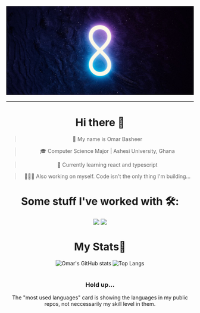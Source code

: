 <img src="img/pxfuel (9).jpg" />

---

<div align="center"> 

# Hi there 👋

> 🙂 My name is Omar Basheer

> 🎓 Computer Science Major | Ashesi University, Ghana

> 🌱 Currently learning react and typescript

> 🧘🏽‍♂️ Also working on myself. Code isn't the only thing I'm building...


##

# Some stuff I've worked with 🛠️:

<img src="https://skillicons.dev/icons?i=java,dart,flutter,firebase,python,django,git,github,php,mysql&perline=10" />
<img src="https://skillicons.dev/icons?i=react,js,ts,md,mysql,php,html,css&perline=8" />
<!-- <img src="https://skillicons.dev/icons?i=react"/>&nbsp;&nbsp;&nbsp;&nbsp;&nbsp;&nbsp;&nbsp;&nbsp;
<img src="https://skillicons.dev/icons?i=django"/>&nbsp;&nbsp;&nbsp;&nbsp;&nbsp;&nbsp;&nbsp;&nbsp;
<img src="https://skillicons.dev/icons?i=python"/>&nbsp;&nbsp;&nbsp;&nbsp;&nbsp;&nbsp;&nbsp;&nbsp;
<img src="https://skillicons.dev/icons?i=java"/>&nbsp;&nbsp;&nbsp;&nbsp;&nbsp;&nbsp;&nbsp;&nbsp;
<img src="https://skillicons.dev/icons?i=php"/>&nbsp;&nbsp;&nbsp;&nbsp;&nbsp;&nbsp;&nbsp;&nbsp;&nbsp;
<img src="https://skillicons.dev/icons?i=mysql"/>&nbsp;&nbsp;&nbsp;&nbsp;&nbsp;&nbsp;&nbsp;&nbsp;&nbsp;
<img src="https://skillicons.dev/icons?i=html"/>&nbsp;&nbsp;&nbsp;&nbsp;&nbsp;&nbsp;&nbsp;&nbsp;&nbsp;
<img src="https://skillicons.dev/icons?i=css"/>&nbsp;&nbsp;&nbsp;&nbsp;&nbsp;&nbsp;&nbsp;&nbsp;&nbsp;
<img src="https://skillicons.dev/icons?i=js"/>&nbsp;&nbsp;&nbsp;&nbsp;&nbsp;&nbsp;&nbsp;&nbsp;
<img src="https://skillicons.dev/icons?i=ts"/>&nbsp;&nbsp;&nbsp;&nbsp;&nbsp;&nbsp;&nbsp;&nbsp;
<img src="https://skillicons.dev/icons?i=flutter"/>&nbsp;&nbsp;&nbsp;&nbsp;&nbsp;&nbsp;&nbsp;&nbsp;&nbsp;
<img src="https://skillicons.dev/icons?i=git"/>&nbsp;&nbsp;&nbsp;&nbsp;&nbsp;&nbsp;&nbsp;&nbsp;&nbsp; -->

##

# My Stats😬



<img alt="Omar's GitHub stats" width="406" src="https://github-readme-stats.vercel.app/api?username=omar-basheer&custom_title=Github+Stats&bg_color=00000000&hide_border=true&show_icons=true&text_color=bcb28d&title_color=e03c8a&icon_color=00AEFF">
<img alt="Top Langs" width="350" src="https://github-readme-stats.vercel.app/api/top-langs/?username=omar-basheer&layout=compact&hide_border=true&bg_color=00000000&text_color=bcb28d&custom_title=Top+Languages&title_color=e03c8a">

<!-- <img alt="Top Langs" width="350" src="https://github-readme-streak-stats.vercel.app/api/?username=omar-basheer&layout=compact&hide_border=true&bg_color=00000000&text_color=bcb28d&custom_title=Top+Languages&title_color=e03c8a"> -->

<!-- [![GitHub Streak](https://github-readme-streak-stats.herokuapp.com/?user=omar-basheer&theme=bear)](https://git.io/streak-stats)
[![Omar Basheer's Github Stats](https://github-readme-stats.vercel.app/api?username=omar-basheer&show_icons=true&theme=bear)](https://github.com/omar-basheer/github-readme-stats)
[![Top Langs](https://github-readme-stats.vercel.app/api/top-langs/?username=omar-basheer&layout=compact&theme=bear)](https://github.com/omar-basheer/github-readme-stats) -->

<!-- [![Leetcode Stats](https://leetcard.jacoblin.cool/omar-basheer?theme=dark)](https://leetcode.com/omar-basheer/) -->

#

### Hold up...

The "most used languages" card is showing the languages in my public repos, not neccessarily my skill level in them.


</div>